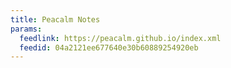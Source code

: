 ```yaml
---
title: Peacalm Notes
params:
  feedlink: https://peacalm.github.io/index.xml
  feedid: 04a2121ee677640e30b60889254920eb
---
```

